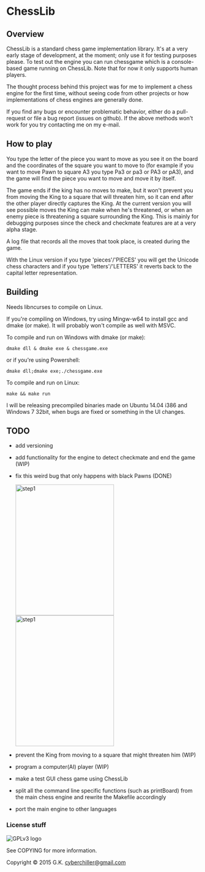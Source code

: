# ChessLib
## Overview

ChessLib is a standard chess game implementation library. It's at a very early stage of development, at the moment;
only use it for testing purposes please. To test out the engine you can run chessgame which is a console-based game 
running on ChessLib. Note that for now it only supports human players.

The thought process behind this project was for me to implement a chess engine for the first time, without seeing
code from other projects or how implementations of chess engines are generally done.

If you find any bugs or encounter problematic behavior, either do a pull-request or file a bug report (issues on github).
If the above methods won't work for you try contacting me on my e-mail.

## How to play

You type the letter of the piece you want to move as you see it on the board and 
the coordinates of the square you want to move to (for example if you want to move Pawn to square 
A3 you type Pa3 or pa3 or PA3 or pA3), and the game will find the piece you want to move
and move it by itself.

The game ends if the king has no moves to make, but it won't prevent you from moving the King to
a square that will threaten him, so it can end after the other player directly captures the King.
At the current version you will see possible moves the King can make when he's threatened, or
when an enemy piece is threatening a square surrounding the King. This is mainly for debugging purposes
since the check and checkmate features are at a very alpha stage.

A log file that records all the moves that took place, is created during the game.

With the Linux version if you type 'pieces'/'PIECES' you will get the Unicode chess characters 
and if you type 'letters'/'LETTERS' it reverts back to the capital letter representation.

## Building

Needs libncurses to compile on Linux.

If you're compiling on Windows, try using Mingw-w64 to install gcc and dmake (or make). It will probably won't compile as well with MSVC.

To compile and run on Windows with dmake (or make):

    dmake dll & dmake exe & chessgame.exe
    
or if you're using Powershell:

    dmake dll;dmake exe;./chessgame.exe

To compile and run on Linux:

    make && make run

I will be releasing precompiled binaries made on Ubuntu 14.04 i386 
and Windows 7 32bit, when bugs are fixed or something in the UI changes.

## TODO

* add versioning

* add functionality for the engine to detect checkmate and end the game (WIP)

* fix this weird bug that only happens with black Pawns (DONE)

  <img src="http://i.imgur.com/cVGe6Sd.png" alt="step1" width = "257" height = "341"/> <img src="http://i.imgur.com/mkwlxOY.png" alt="step1" width = "257" height = "341"/>

* prevent the King from moving to a square that might threaten him (WIP)

* program a computer(AI) player (WIP)

* make a test GUI chess game using ChessLib

* split all the command line specific functions (such as printBoard) from the main chess engine and rewrite the Makefile accordingly

* port the main engine to other languages

### License stuff

![GPLv3 logo](http://www.gnu.org/graphics/gplv3-127x51.png)

See COPYING for more information.

Copyright © 2015 G.K. <cyberchiller@gmail.com>
